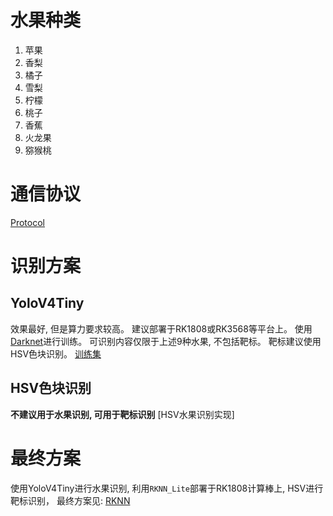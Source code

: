 # 水果种类
1. 苹果
2. 香梨
3. 橘子
4. 雪梨
5. 柠檬
6. 桃子
7. 香蕉
8. 火龙果
9. 猕猴桃

# 通信协议
[Protocol](/ImageProcessing/Protocol.md)

# 识别方案
## YoloV4Tiny
效果最好, 但是算力要求较高。
建议部署于RK1808或RK3568等平台上。
使用[Darknet](https://github.com/AlexeyAB/darknet)进行训练。
可识别内容仅限于上述9种水果, 不包括靶标。
靶标建议使用HSV色块识别。
[训练集]()

## HSV色块识别
**不建议用于水果识别, 可用于靶标识别**
[HSV水果识别实现]

# 最终方案
使用YoloV4Tiny进行水果识别, 利用`RKNN_Lite`部署于RK1808计算棒上, HSV进行靶标识别，
最终方案见: [RKNN](\ImageProcessing\RKNN\Readme.md)

